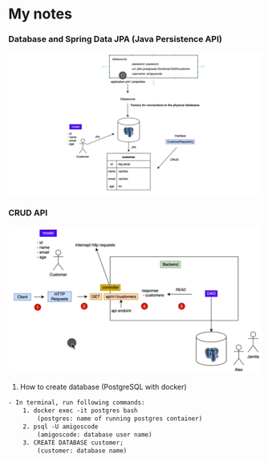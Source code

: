 # My notes

### Database and Spring Data JPA (Java Persistence API)
![img](/statics/images/databases_and_spring_data_jpa_overview.png "Overview")

### CRUD API
![img](/statics/images/crud_api.png "CRUD API")

1. How to create database (PostgreSQL with docker)
```text
- In terminal, run following commands:
    1. docker exec -it postgres bash
        (postgres: name of running postgres container)
    2. psql -U amigoscode
        (amigoscode: database user name)
    3. CREATE DATABASE customer;
        (customer: database name)
```
